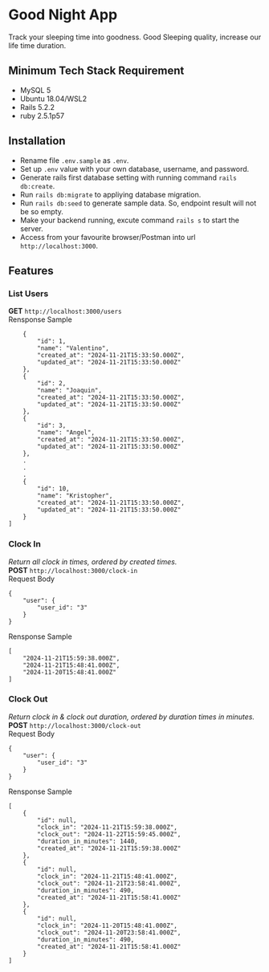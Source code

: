 # Good Night App
Track your sleeping time into goodness. Good Sleeping quality, increase our life time duration.

## Minimum Tech Stack Requirement 
- MySQL 5
- Ubuntu 18.04/WSL2
- Rails 5.2.2
- ruby 2.5.1p57

## Installation
- Rename file `.env.sample` as `.env`.
- Set up `.env` value with your own database, username, and password.
- Generate rails first database setting with running command `rails db:create`.
- Run `rails db:migrate` to appliying database migration.
- Run `rails db:seed` to generate sample data. So, endpoint result will not be so empty.
- Make your backend running, excute command `rails s` to start the server.
- Access from your favourite browser/Postman into url `http://localhost:3000`.

## Features
### List Users
**GET** `http://localhost:3000/users`\
Rensponse Sample
```[
    {
        "id": 1,
        "name": "Valentino",
        "created_at": "2024-11-21T15:33:50.000Z",
        "updated_at": "2024-11-21T15:33:50.000Z"
    },
    {
        "id": 2,
        "name": "Joaquin",
        "created_at": "2024-11-21T15:33:50.000Z",
        "updated_at": "2024-11-21T15:33:50.000Z"
    },
    {
        "id": 3,
        "name": "Angel",
        "created_at": "2024-11-21T15:33:50.000Z",
        "updated_at": "2024-11-21T15:33:50.000Z"
    },
    .
    .
    .
    {
        "id": 10,
        "name": "Kristopher",
        "created_at": "2024-11-21T15:33:50.000Z",
        "updated_at": "2024-11-21T15:33:50.000Z"
    }
]
```

### Clock In
_Return all clock in times, ordered by created times._\
**POST** `http://localhost:3000/clock-in`\
Request Body
```
{
    "user": {
        "user_id": "3"
    }
}
```

Rensponse Sample
```
[
    "2024-11-21T15:59:38.000Z",
    "2024-11-21T15:48:41.000Z",
    "2024-11-20T15:48:41.000Z"
]
```

### Clock Out
_Return clock in & clock out duration, ordered by duration times in minutes._\
**POST** `http://localhost:3000/clock-out`\
Request Body
```
{
    "user": {
        "user_id": "3"
    }
}
```

Rensponse Sample
```
[
    {
        "id": null,
        "clock_in": "2024-11-21T15:59:38.000Z",
        "clock_out": "2024-11-22T15:59:45.000Z",
        "duration_in_minutes": 1440,
        "created_at": "2024-11-21T15:59:38.000Z"
    },
    {
        "id": null,
        "clock_in": "2024-11-21T15:48:41.000Z",
        "clock_out": "2024-11-21T23:58:41.000Z",
        "duration_in_minutes": 490,
        "created_at": "2024-11-21T15:58:41.000Z"
    },
    {
        "id": null,
        "clock_in": "2024-11-20T15:48:41.000Z",
        "clock_out": "2024-11-20T23:58:41.000Z",
        "duration_in_minutes": 490,
        "created_at": "2024-11-21T15:58:41.000Z"
    }
]
```
